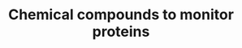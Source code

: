 ---
annotations:
- type: Pathway Ontology
  value: drug pathway
authors:
- Egonw
- Ariutta
- Eweitz
description: This pathway provides examples how chemical compounds can be used to
  monitor or trigger some biological effect, called chemical probes in chemical biologiy.
  The information is retrieved from the http://www.chemicalprobes.org/ project and
  exemplifies how wikis can be used to expose this knowledge base and to allow discussion.
last-edited: 2021-05-16
organisms:
- Homo sapiens
redirect_from:
- /index.php/Pathway:WP3295
- /instance/WP3295
schema-jsonld:
- '@context': https://schema.org/
  '@id': https://wikipathways.github.io/pathways/WP3295.html
  '@type': Dataset
  creator:
    '@type': Organization
    name: WikiPathways
  description: This pathway provides examples how chemical compounds can be used to
    monitor or trigger some biological effect, called chemical probes in chemical
    biologiy. The information is retrieved from the http://www.chemicalprobes.org/
    project and exemplifies how wikis can be used to expose this knowledge base and
    to allow discussion.
  keywords:
  - FXR
  - GW4064
  - KOR
  - Salvinorin A
  - BRD3
  - PFI-1
  - BRDT
  - I-BET151
  - CHIR-99021
  - (+)-JQ1
  - BRD2
  - BRD4
  - 6-Et CDCA
  - GSK3A
  license: CC0
  name: Chemical compounds to monitor proteins
seo: CreativeWork
title: Chemical compounds to monitor proteins
wpid: WP3295
---